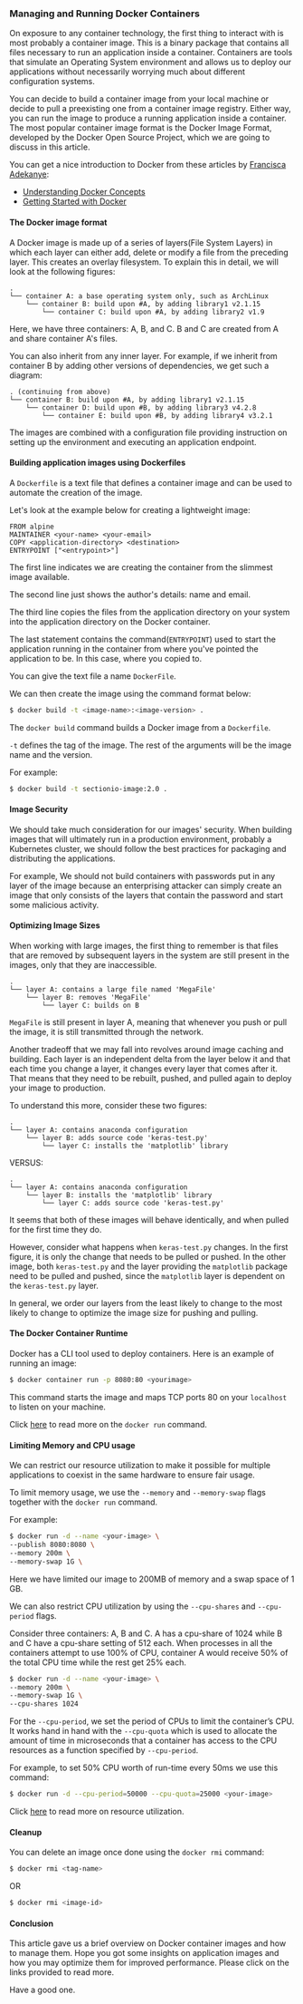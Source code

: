 ### Managing and Running Docker Containers
On exposure to any container technology, the first thing to interact with is most probably a container image. This is a binary package that contains all files necessary to run an application inside a container. Containers are tools that simulate an Operating System environment and allows us to deploy our applications without necessarily worrying much about different configuration systems.

You can decide to build a container image from your local machine or decide to pull a preexisting one from a container image registry. Either way, you can run the image to produce a running application inside a container. The most popular container image format is the Docker Image Format, developed by the Docker Open Source Project, which we are going to discuss in this article.

You can get a nice introduction to Docker from these articles by [Francisca Adekanye](/engineering-education/authors/francisca-adekanye/):

- [Understanding Docker Concepts](/engineering-education/docker-concepts/)
- [Getting Started with Docker](/engineering-education/getting-started-with-docker/)

#### The Docker image format
A Docker image is made up of a series of layers(File System Layers) in which each layer can either add, delete or modify a file from the preceding layer. This creates an overlay filesystem. To explain this in detail, we will look at the following figures:

```
.
└── container A: a base operating system only, such as ArchLinux
    └── container B: build upon #A, by adding library1 v2.1.15
        └── container C: build upon #A, by adding library2 v1.9

```

Here, we have three containers: A, B, and C. B and C are created from A and share container A's files.

You can also inherit from any inner layer. For example, if we inherit from container B by adding other versions of dependencies, we get such a diagram:

```
. (continuing from above)
└── container B: build upon #A, by adding library1 v2.1.15
    └── container D: build upon #B, by adding library3 v4.2.8
        └── container E: build upon #B, by adding library4 v3.2.1

```

The images are combined with a configuration file providing instruction on setting up the environment and executing an application endpoint. 

#### Building application images using Dockerfiles
A `Dockerfile` is a text file that defines a container image and can be used to automate the creation of the image.

Let's look at the example below for creating a lightweight image:

```docker
FROM alpine
MAINTAINER <your-name> <your-email>
COPY <application-directory> <destination>
ENTRYPOINT ["<entrypoint>"]
```

The first line indicates we are creating the container from the slimmest image available.

The second line just shows the author's details: name and email.

The third line copies the files from the application directory on your system into the application directory on the Docker container.

The last statement contains the command(`ENTRYPOINT`) used to start the application running in the container from where you've pointed the application to be. In this case, where you copied to.

You can give the text file a name `DockerFile`.

We can then create the image using the command format below:

```bash
$ docker build -t <image-name>:<image-version> .
```

The `docker build` command builds a Docker image from a `Dockerfile`.

`-t` defines the tag of the image. The rest of the arguments will be the image name and the version.

For example:

```bash
$ docker build -t sectionio-image:2.0 .
```

#### Image Security
We should take much consideration for our images' security. When building images that will ultimately run in a production environment, probably a Kubernetes cluster, we should follow the best
practices for packaging and distributing the applications.

For example, We should not build containers with passwords put in any layer of the image because an enterprising attacker can simply create an image that only consists of the layers that contain the password and start some malicious activity.

#### Optimizing Image Sizes
When working with large images, the first thing to remember is
that files that are removed by subsequent layers in the system are still present in the images, only that they are inaccessible.

```
.
└── layer A: contains a large file named 'MegaFile'
    └── layer B: removes 'MegaFile'
        └── layer C: builds on B
```

`MegaFile` is still present in layer A, meaning that whenever you push or pull the image, it is still transmitted through the network.

Another tradeoff that we may fall into revolves around image caching and building. Each layer is an independent delta from the layer below it and that each time you change a layer, it changes every layer that comes after it. That means that they need to be rebuilt, pushed, and pulled again to deploy your image to production.

To understand this more, consider these two figures:

```
.
└── layer A: contains anaconda configuration
    └── layer B: adds source code 'keras-test.py'
        └── layer C: installs the 'matplotlib' library
```

VERSUS:

```
.
└── layer A: contains anaconda configuration
    └── layer B: installs the 'matplotlib' library
        └── layer C: adds source code 'keras-test.py'
```

It seems that both of these images will behave identically, and when pulled for the first time they do. 

However, consider what happens when `keras-test.py` changes. In the first figure, it is only the change that needs to be pulled or pushed. In the other image, both `keras-test.py` and the layer providing the `matplotlib` package need to be pulled and pushed, since the `matplotlib` layer is dependent on the `keras-test.py` layer.

In general, we order our layers from the least likely to change to the most likely to change to optimize the image size for pushing and pulling.

#### The Docker Container Runtime
Docker has a CLI tool used to deploy containers. Here is an example of running an image:

```bash
$ docker container run -p 8080:80 <yourimage>
```

This command starts the image and maps TCP ports 80 on your `localhost` to listen on your machine. 

Click [here](https://phoenixnap.com/kb/docker-run-command-with-examples) to read more on the `docker run` command.

#### Limiting Memory and CPU usage
We can restrict our resource utilization to make it possible for multiple applications to coexist in the same hardware to ensure fair usage.

To limit memory usage, we use the `--memory` and `--memory-swap` flags together with the `docker run` command. 

For example:

```bash
$ docker run -d --name <your-image> \
--publish 8080:8080 \
--memory 200m \
--memory-swap 1G \

```

Here we have limited our image to 200MB of memory and a swap space of 1 GB.

We can also restrict CPU utilization by using the `--cpu-shares` and `--cpu-period` flags.

Consider three containers: A, B and C. A has a cpu-share of 1024 while B and C have a cpu-share setting of 512 each. When processes in all the containers attempt to use 100% of CPU, container A would receive 50% of the total CPU time while the rest get 25% each.

```bash
$ docker run -d --name <your-image> \
--memory 200m \
--memory-swap 1G \
--cpu-shares 1024 
```

For the `--cpu-period`, we set the period of CPUs to limit the container’s CPU. It works hand in hand with the `--cpu-quota` which is used to allocate the amount of time in microseconds that a container has access to the CPU resources as a function specified by `--cpu-period`. 

For example, to set 50% CPU worth of run-time every 50ms we use this command:

```bash
$ docker run -d --cpu-period=50000 --cpu-quota=25000 <your-image>
```

Click [here](https://docs.docker.com/engine/reference/run/#runtime-constraints-on-resources) to read more on resource utilization.

#### Cleanup
You can delete an image once done using the `docker rmi` command:

```bash
$ docker rmi <tag-name>
```

OR

```bash
$ docker rmi <image-id>
```

#### Conclusion

This article gave us a brief overview on Docker container images and how to manage them. Hope you got some insights on application images and how you may optimize them for improved performance. Please click on the links provided to read more.

Have a good one.
